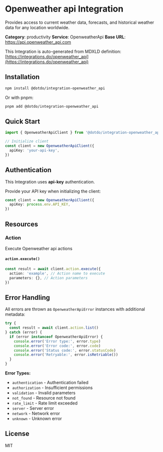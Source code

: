 # Openweather api Integration

Provides access to current weather data, forecasts, and historical weather data for any location worldwide.

**Category**: productivity
**Service**: OpenweatherApi
**Base URL**: https://api.openweather_api.com

This Integration is auto-generated from MDXLD definition: [https://integrations.do/openweather_api](https://integrations.do/openweather_api)

## Installation

```bash
npm install @dotdo/integration-openweather_api
```

Or with pnpm:

```bash
pnpm add @dotdo/integration-openweather_api
```

## Quick Start

```typescript
import { OpenweatherApiClient } from '@dotdo/integration-openweather_api'

// Initialize client
const client = new OpenweatherApiClient({
  apiKey: 'your-api-key',
})
```

## Authentication

This Integration uses **api-key** authentication.

Provide your API key when initializing the client:

```typescript
const client = new OpenweatherApiClient({
  apiKey: process.env.API_KEY,
})
```

## Resources

### Action

Execute Openweather api actions

#### `action.execute()`

```typescript
const result = await client.action.execute({
  action: 'example', // Action name to execute
  parameters: {}, // Action parameters
})
```

## Error Handling

All errors are thrown as `OpenweatherApiError` instances with additional metadata:

```typescript
try {
  const result = await client.action.list()
} catch (error) {
  if (error instanceof OpenweatherApiError) {
    console.error('Error type:', error.type)
    console.error('Error code:', error.code)
    console.error('Status code:', error.statusCode)
    console.error('Retryable:', error.isRetriable())
  }
}
```

**Error Types:**

- `authentication` - Authentication failed
- `authorization` - Insufficient permissions
- `validation` - Invalid parameters
- `not_found` - Resource not found
- `rate_limit` - Rate limit exceeded
- `server` - Server error
- `network` - Network error
- `unknown` - Unknown error

## License

MIT
